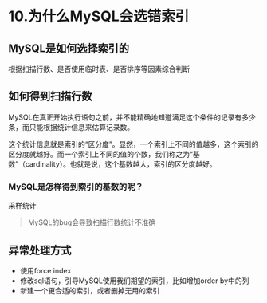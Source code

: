 # 10.为什么MySQL会选错索引


## MySQL是如何选择索引的

根据扫描行数、是否使用临时表、是否排序等因素综合判断

## 如何得到扫描行数

MySQL在真正开始执行语句之前，并不能精确地知道满足这个条件的记录有多少条，而只能根据统计信息来估算记录数。

这个统计信息就是索引的“区分度”。显然，一个索引上不同的值越多，这个索引的区分度就越好。而一个索引上不同的值的个数，我们称之为“基数”（cardinality）。也就是说，这个基数越大，索引的区分度越好。

### MySQL是怎样得到索引的基数的呢？

采样统计

> MySQL的bug会导致扫描行数统计不准确

## 异常处理方式

* 使用force index
* 修改sql语句，引导MySQL使用我们期望的索引，比如增加order by中的列
* 新建一个更合适的索引，或者删掉无用的索引
